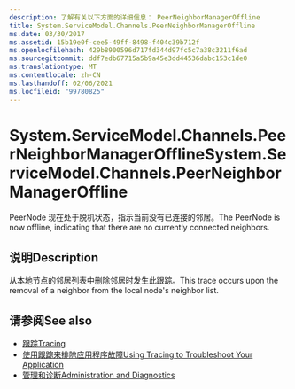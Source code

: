```yaml
---
description: 了解有关以下方面的详细信息： PeerNeighborManagerOffline
title: System.ServiceModel.Channels.PeerNeighborManagerOffline
ms.date: 03/30/2017
ms.assetid: 15b19e0f-cee5-49ff-8498-f404c39b712f
ms.openlocfilehash: 429b8900596d717fd344d97fc5c7a38c3211f6ad
ms.sourcegitcommit: ddf7edb67715a5b9a45e3dd44536dabc153c1de0
ms.translationtype: MT
ms.contentlocale: zh-CN
ms.lasthandoff: 02/06/2021
ms.locfileid: "99780825"
---
```

# <a name="systemservicemodelchannelspeerneighbormanageroffline"></a><span data-ttu-id="84b34-103">System.ServiceModel.Channels.PeerNeighborManagerOffline</span><span class="sxs-lookup"><span data-stu-id="84b34-103">System.ServiceModel.Channels.PeerNeighborManagerOffline</span></span>

<span data-ttu-id="84b34-104">PeerNode 现在处于脱机状态，指示当前没有已连接的邻居。</span><span class="sxs-lookup"><span data-stu-id="84b34-104">The PeerNode is now offline, indicating that there are no currently connected neighbors.</span></span>  
  
## <a name="description"></a><span data-ttu-id="84b34-105">说明</span><span class="sxs-lookup"><span data-stu-id="84b34-105">Description</span></span>  

 <span data-ttu-id="84b34-106">从本地节点的邻居列表中删除邻居时发生此跟踪。</span><span class="sxs-lookup"><span data-stu-id="84b34-106">This trace occurs upon the removal of a neighbor from the local node's neighbor list.</span></span>  
  
## <a name="see-also"></a><span data-ttu-id="84b34-107">请参阅</span><span class="sxs-lookup"><span data-stu-id="84b34-107">See also</span></span>

- [<span data-ttu-id="84b34-108">跟踪</span><span class="sxs-lookup"><span data-stu-id="84b34-108">Tracing</span></span>](index.md)
- [<span data-ttu-id="84b34-109">使用跟踪来排除应用程序故障</span><span class="sxs-lookup"><span data-stu-id="84b34-109">Using Tracing to Troubleshoot Your Application</span></span>](using-tracing-to-troubleshoot-your-application.md)
- [<span data-ttu-id="84b34-110">管理和诊断</span><span class="sxs-lookup"><span data-stu-id="84b34-110">Administration and Diagnostics</span></span>](../index.md)
